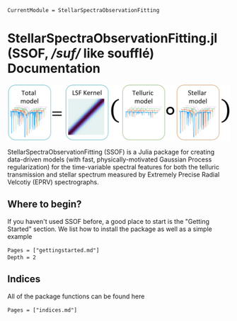 ```@meta
CurrentModule = StellarSpectraObservationFitting
```

# StellarSpectraObservationFitting.jl (SSOF, */suf/* like soufflé) Documentation

![SSOF model](/docs/ssof_model.PNG "SSOF model")

StellarSpectraObservationFitting (SSOF) is a Julia package for creating data-driven models (with fast, physically-motivated Gaussian Process regularization) for the time-variable spectral features for both the telluric transmission and stellar spectrum measured by Extremely Precise Radial Velcotiy (EPRV) spectrographs. 

## Where to begin?

If you haven't used SSOF before, a good place to start is the "Getting Started" section. We list how to install the package as well as a simple example

```@contents
Pages = ["gettingstarted.md"]
Depth = 2
```
## Indices

All of the package functions can be found here

```@contents
Pages = ["indices.md"]
```
